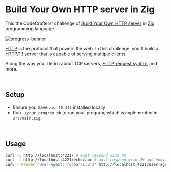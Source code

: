 # Build Your Own HTTP server in Zig

This the CodeCrafters' challenge of [Build Your Own HTTP server](https://app.codecrafters.io/courses/http-server/overview) in [Zig](https://ziglang.org/) programming language.

![progress-banner](https://backend.codecrafters.io/progress/http-server/28494212-4c3e-44cf-9cff-c613ef267821)

[HTTP](https://en.wikipedia.org/wiki/Hypertext_Transfer_Protocol) is the
protocol that powers the web. In this challenge, you'll build a HTTP/1.1 server
that is capable of serving multiple clients.

Along the way you'll learn about TCP servers,
[HTTP request syntax](https://www.w3.org/Protocols/rfc2616/rfc2616-sec5.html),
and more.

<br/>

## Setup

-   Ensure you have `zig (0.14)` installed locally
-   Run `./your_program.sh` to run your program, which is implemented in
    `src/main.zig`.

<br/>

## Usage

```bash
curl -i http://localhost:4221/ # must respond with OK
curl -i http://localhost:4221/echo/abc # must respond with OK and body: abc
curv --header "User-Agent: foobar/1.2.3" http://localhost:4221/user-agent # must respond with OK and body: foobar/1.2.3
```
